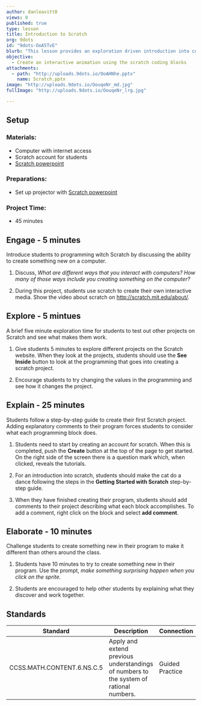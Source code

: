```yaml
---
author: danleavitt0
views: 0
published: true
type: lesson
title: Introduction to Scratch
org: 9dots
id: "9dots-OoA5TvE"
blurb: "This lesson provides an exploration driven introduction into coding with Scratch. Students start by watching a video that demonstrates the possibilities with Scratch. Then, they will follow a step-by-step guide available on Scratch to try out the programming. Students will demonstrate learning by modifying their program with some original code at the end of the lesson. #CCSS.MATH.CONTENT.6.NS.C.5"
objective: 
  - Create an interactive animation using the scratch coding blocks
attachments: 
  - path: "http://uploads.9dots.io/OoAHNhe.pptx"
    name: Scratch.pptx
image: "http://uploads.9dots.io/OouqeNr_md.jpg"
fullImage: "http://uploads.9dots.io/OouqeNr_lrg.jpg"

---
```


## Setup

### Materials:

- Computer with internet access
- Scratch account for students
- [Scratch powerpoint](http://uploads.9dots.io/OoAHNhe.pptx)

### Preparations:

- Set up projector with [Scratch powerpoint](http://uploads.9dots.io/OoAHNhe.pptx)

### Project Time:
- 45 minutes

## Engage - 5 minutes
Introduce students to programming witch Scratch by discussing the ability to create something new on a computer. 

1. Discuss, _What are different ways that you interact with computers? How many of those ways include you creating something on the computer?_

2. During this project, students use scratch to create their own interactive media. Show the video about scratch on http://scratch.mit.edu/about/. 

## Explore - 5 mintues
A brief five minute exploration time for students to test out other projects on Scratch and see what makes them work.

1. Give students 5 minutes to explore different projects on the Scratch website. When they look at the projects, students should use the **See Inside** button to look at the programming that goes into creating a scratch project. 

2. Encourage students to try changing the values in the programming and see how it changes the project.

## Explain - 25 minutes
Students follow a step-by-step guide to create their first Scratch project. Adding explanatory comments to their program forces students to consider what each programming block does.

1. Students need to start by creating an account for scratch. When this is completed, push the **Create** button at the top of the page to get started.  On the right side of the screen there is a question mark which, when clicked, reveals the tutorials. 

2. For an introduction into scratch, students should make the cat do a dance following the steps in the **Getting Started with Scratch** step-by-step guide. 

3. When they have finished creating their program, students should add comments to their project describing what each block accomplishes. To add a comment, right click on the block and select **add comment**.

## Elaborate - 10 minutes
Challenge students to create something new in their program to make it different than others around the class.

1. Students have 10 minutes to try to create something new in their program. Use the prompt, _make something surprising happen when you click on the sprite._

2. Students are encouraged to help other students by explaining what they discover and work together.

## Standards 

Standard | Description | Connection
--- | --- | ---
CCSS.MATH.CONTENT.6.NS.C.5 | Apply and extend previous understandings of numbers to the system of rational numbers. | Guided Practice
